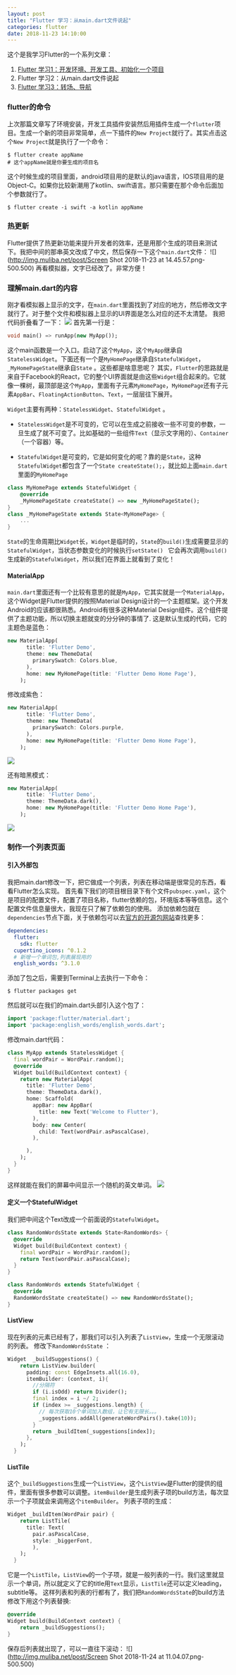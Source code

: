 ```yaml
---
layout: post
title: "Flutter 学习：从main.dart文件说起"
categories: flutter
date: 2018-11-23 14:10:00
---
```


这个是我学习Flutter的一个系列文章：
1. [Flutter 学习1：开发环境、开发工具、初始化一个项目](http://www.muliba.net/flutter/2018/11/16/Flutter-学习-开发环境-开发工具-初始化一个项目.html)
2. Flutter 学习2：从main.dart文件说起
3. [Flutter 学习3：转场、导航](http://www.muliba.net/flutter/2018/12/04/Flutter-学习3-转场-导航.html)

 
### flutter的命令
上次那篇文章写了环境安装，开发工具插件安装然后用插件生成一个`flutter`项目。生成一个新的项目非常简单，点一下插件的`New Project`就行了。其实点击这个`New Project`就是执行了一个命令：

```shell
$ flutter create appName
# 这个appName就是你要生成的项目名
```
这个时候生成的项目里面，android项目用的是默认的java语言，IOS项目用的是Object-C。如果你比较新潮用了kotlin、swift语言。那只需要在那个命令后面加个参数就行了。

```shell
$ flutter create -i swift -a kotlin appName
```

<!-- more -->

### 热更新
Flutter提供了热更新功能来提升开发者的效率，还是用那个生成的项目来测试下。我把中间的那串英文改成了中文，然后保存一下这个`main.dart`文件：
![](http://img.muliba.net/post/Screen Shot 2018-11-23 at 14.45.57.png-500.500)
再看模拟器，文字已经改了。非常方便！

### 理解main.dart的内容
刚才看模拟器上显示的文字，在`main.dart`里面找到了对应的地方，然后修改文字就行了。对于整个文件和模拟器上显示的UI界面是怎么对应的还不太清楚。
我把代码折叠看了一下：
![](http://img.muliba.net/post/20181123145209.png-500.500)
首先第一行是：

```dart
void main() => runApp(new MyApp());
```
这个main函数是一个入口。启动了这个`MyApp`，这个`MyApp`继承自`StatelessWidget`。下面还有一个是`MyHomePage`继承自`StatefulWidget`，`_MyHomePageState`继承自`State` 。这些都是啥意思呢？
其实，`Flutter`的思路就是来自于Facebook的React，它的整个UI界面就是由这些`Widget`组合起来的。它就像一棵树，最顶部是这个`MyApp`，里面有子元素`MyHomePage`，`MyHomePage`还有子元素`AppBar`、`FloatingActionButton`、`Text`，一层层往下展开。

 `Widget`主要有两种：`StatelessWidget`、`StatefulWidget` 。
 
* `StatelessWidget`是不可变的，它可以在生成之前接收一些不可变的参数，一旦生成了就不可变了。比如基础的一些组件`Text`（显示文字用的）、`Container`（一个容器）等。

* `StatefulWidget`是可变的，它是如何变化的呢？靠的是`State`，这种`StatefulWidget`都包含了一个`State createState();`，就比如上面`main.dart`里面的`MyHomePage`

```dart
class MyHomePage extends StatefulWidget {
    @override
    _MyHomePageState createState() => new _MyHomePageState();
}
class _MyHomePageState extends State<MyHomePage> {
    ...
}
```

`State`的生命周期比`Widget`长，`Widget`是临时的，`State`的`build()`生成需要显示的`StatefulWidget`，当状态参数变化的时候执行`setState() ` 它会再次调用`build()`生成新的`StatefulWidget`，所以我们在界面上就看到了变化！
#### MaterialApp
`main.dart`里面还有一个比较有意思的就是`MyApp`，它其实就是一个`MaterialApp`，这个Widget是Flutter提供的按照Material Design设计的一个主题框架。这个开发Android的应该都很熟悉。Android有很多这种Material Design组件。这个组件提供了主题功能，所以切换主题就变的分分钟的事情了.
这是默认生成的代码，它的主题色是蓝色：

```dart
new MaterialApp(
      title: 'Flutter Demo',
      theme: new ThemeData(
        primarySwatch: Colors.blue,
      ),
      home: new MyHomePage(title: 'Flutter Demo Home Page'),
    );
```
修改成紫色：
```dart
new MaterialApp(
      title: 'Flutter Demo',
      theme: new ThemeData(
        primarySwatch: Colors.purple,
      ),
      home: new MyHomePage(title: 'Flutter Demo Home Page'),
    );
```
![](http://img.muliba.net/post/20181123164742.png-500.500)

还有暗黑模式：
```dart
new MaterialApp(
      title: 'Flutter Demo',
      theme: ThemeData.dark(),      
      home: new MyHomePage(title: 'Flutter Demo Home Page'),
    );
```
![](http://img.muliba.net/post/20181123164727.png-500.500)

### 制作一个列表页面
#### 引入外部包
我把main.dart修改一下，把它做成一个列表，列表在移动端是很常见的东西，看看Flutter怎么实现。
首先看下我们的项目根目录下有个文件`pubspec.yaml`，这个是项目的配置文件，配置了项目名称，flutter依赖的包，环境版本等等信息。这个配置文件信息量很大，我现在只了解了依赖包的使用。
添加依赖包就在`dependencies`节点下面，关于依赖包可以去[官方的开源包网站](https://pub.dartlang.org/flutter/)查找更多：

```yaml
dependencies:
  flutter:
    sdk: flutter
  cupertino_icons: ^0.1.2
  # 新增一个单词包,列表展现用的
  english_words: ^3.1.0
```
添加了包之后，需要到Terminal上去执行一下命令：

```shell
$ flutter packages get
```
然后就可以在我们的main.dart头部引入这个包了：

```dart
import 'package:flutter/material.dart';
import 'package:english_words/english_words.dart';
```
修改main.dart代码：

```dart
class MyApp extends StatelessWidget {
  final wordPair = WordPair.random();
  @override
  Widget build(BuildContext context) {
    return new MaterialApp(
      title: 'Flutter Demo',
      theme: ThemeData.dark(),
      home: Scaffold(
        appBar: new AppBar(
          title: new Text('Welcome to Flutter'),
        ),
        body: new Center(
          child: Text(wordPair.asPascalCase),
        ),

      ),
    );
  }
}
```
这样就能在我们的屏幕中间显示一个随机的英文单词。
![](http://img.muliba.net/post/20181124102140.png-500.500)
#### 定义一个StatefulWidget
我们把中间这个Text改成一个前面说的`StatefulWidget`。

```dart
class RandomWordsState extends State<RandomWords> {
  @override
  Widget build(BuildContext context) {
    final wordPair = WordPair.random();
    return Text(wordPair.asPascalCase);
  }
}

class RandomWords extends StatefulWidget {
  @override
  RandomWordsState createState() => new RandomWordsState();
}
```
#### ListView
现在列表的元素已经有了，那我们可以引入列表了`ListView`，生成一个无限滚动的列表。
修改下`RandomWordsState` ：

```dart
Widget  _buildSuggestions() {
    return ListView.builder(
      padding: const EdgeInsets.all(16.0),
      itemBuilder: (context, i){
        //分隔符
        if (i.isOdd) return Divider();
        final index = i ~/ 2;
        if (index >= _suggestions.length) {
          // 每次获取10个单词加入数组，让它有无限长。。。
          _suggestions.addAll(generateWordPairs().take(10));
        }
        return _buildItem(_suggestions[index]);
      },
    );
  }
```
#### ListTile
这个`_buildSuggestions`生成一个`ListView`，这个`ListView`是Flutter的提供的组件，里面有很多参数可以调整。`itemBuilder`是生成列表子项的build方法，每次显示一个子项就会来调用这个`itemBuilder`。
列表子项的生成：

```dart
Widget _buildItem(WordPair pair) {
    return ListTile(
      title: Text(
        pair.asPascalCase,
        style: _biggerFont,
        ),
    );
  }
```
它是一个`ListTile`，`ListView`的一个子项，就是一般列表的一行。我们这里就显示一个单词，所以就定义了它的title用`Text`显示，`ListTile`还可以定义leading，subtitle等。
这样列表和列表的行都有了，我们把`RandomWordsState`的build方法修改下用这个列表替换:

```dart
@override
Widget build(BuildContext context) {
    return _buildSuggestions();
}
```
保存后列表就出现了，可以一直往下滚动：
![](http://img.muliba.net/post/Screen Shot 2018-11-24 at 11.04.07.png-500.500)










